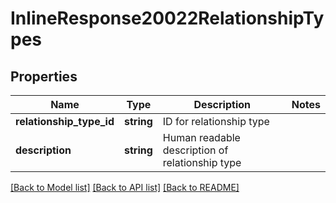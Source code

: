 # InlineResponse20022RelationshipTypes

## Properties
Name | Type | Description | Notes
------------ | ------------- | ------------- | -------------
**relationship_type_id** | **string** | ID for relationship type | 
**description** | **string** | Human readable description of relationship type | 

[[Back to Model list]](../README.md#documentation-for-models) [[Back to API list]](../README.md#documentation-for-api-endpoints) [[Back to README]](../README.md)


